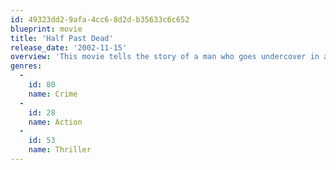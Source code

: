 ```yaml
---
id: 49323dd2-9afa-4cc6-8d2d-b35633c6c652
blueprint: movie
title: 'Half Past Dead'
release_date: '2002-11-15'
overview: 'This movie tells the story of a man who goes undercover in a hi-tech prison to find out information to help prosecute those who killed his wife. While there he stumbles onto a plot involving a death-row inmate and his $200 million stash of gold.'
genres:
  -
    id: 80
    name: Crime
  -
    id: 28
    name: Action
  -
    id: 53
    name: Thriller
---
```


